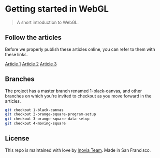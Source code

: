 #  Getting started in WebGL

> A short introduction to WebGL.

## Follow the articles

Before we properly publish these articles online, you can refer to them with these links.

[Article 1](https://docs.google.com/a/inovia-team.com/document/d/1CYPdHI4XBIeuFsof4C91sYdB0jugqBujIFcna_0Tt3E/edit?usp=sharing)
[Article 2](https://docs.google.com/a/inovia-team.com/document/d/19iUqdfHf92XiOMlfyFz9LVflYtn3_SLm3cHH2yeA9qs/edit?usp=sharing)
[Article 3](https://docs.google.com/a/inovia-team.com/document/d/1BgkHoRQkIy3jDBjObRiUsq6OJtMaAr5oNsrW_ZiXUwM/edit?usp=sharing)

## Branches

The project has a master branch renamed 1-black-canvas, and other branches on which you're invited to checkout as you move forward in the articles.

```bash
git checkout 1-black-canvas
git checkout 2-orange-square-program-setup
git checkout 3-orange-square-data-setup
git checkout 4-moving-square
```

## License

This repo is  maintained with love by [Inovia Team](https://inovia-team.com).
Made in San Francisco.
